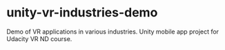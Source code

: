 # unity-vr-industries-demo
Demo of VR applications in various industries. Unity mobile app project for Udacity VR ND course.
